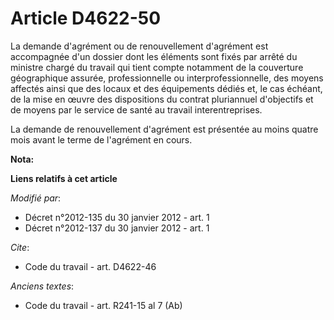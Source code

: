 # Article D4622-50

La demande d'agrément ou de renouvellement d'agrément est accompagnée d'un  dossier dont les éléments sont fixés par arrêté
du ministre chargé du travail  qui tient compte notamment de la couverture géographique assurée,  professionnelle ou
interprofessionnelle, des moyens affectés ainsi que des  locaux et des équipements dédiés et, le cas échéant, de la mise en
œuvre des  dispositions du contrat pluriannuel d'objectifs et de moyens par le service de  santé au travail
interentreprises. 

La demande de  renouvellement d'agrément est présentée au moins quatre mois avant le terme de  l'agrément en cours.

**Nota:**



**Liens relatifs à cet article**

_Modifié par_:

  - Décret n°2012-135 du 30 janvier 2012 - art. 1
  - Décret n°2012-137 du 30 janvier 2012 - art. 1

_Cite_:

  - Code du travail - art. D4622-46

_Anciens textes_:

  - Code du travail - art. R241-15 al 7 (Ab)
